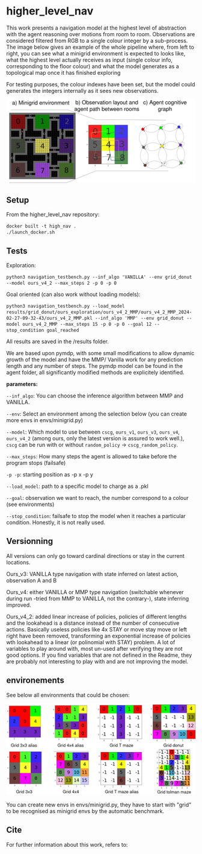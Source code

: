 # higher_level_nav


This work presents a navigation model at the highest level of abstraction with the agent reasoning over motions from room to room. 
Observations are considered filtered from RGB to a single colour integer by a sub-process.
The image below gives an example of the whole pipeline where, from left to right, you can see what a minigrid environment is expected to looks like, what the highest level actually receives as input (single colour info, corresponding to the floor colour) and what the model generates as a topological map once it has finished exploring

For testing purposes, the colour indexes have been set, but the model could generates the integers internally as it sees new observations. 

![example](git_img/from_env_to_agent_2.jpg)


## Setup

From the higher_level_nav repository: 
```
docker built -t high_nav .
./launch_docker.sh 
```

## Tests

Exploration:
```
python3 navigation_testbench.py --inf_algo 'VANILLA' --env grid_donut --model ours_v4_2 --max_steps 2 -p 0 -p 0
```

Goal oriented (can also work without loading models):
```
python3 navigation_testbench.py --load_model results/grid_donut/ours_exploration/ours_v4_2_MMP/ours_v4_2_MMP_2024-02-27-09-32-43/ours_v4_2_MMP.pkl --inf_algo 'MMP' --env grid_donut --model ours_v4_2_MMP --max_steps 15 -p 0 -p 0 --goal 12 --stop_condition goal_reached
```

All results are saved in the /results folder.

We are based upon pymdp, with some small modifications to allow dynamic growth of the model and have the MMP/ Vanilla work for any prediction length and any number of steps. The pymdp model can be found in the agent folder, all significantly modified methods are explicitely identified.  

**parameters:**

`--inf_algo`: You can choose the inference algorithm between MMP and VANILLA. 

`--env`: Select an environment among the selection below (you can create more envs in envs/minigrid.py)

`--model`: Which model to use between `cscg`, `ours_v1`, `ours_v3`, `ours_v4`, `ours_v4_2` (among ours, only the latest version is assured to work well.), `cscg` can be run with or without `random_policy` -> `cscg_random_policy`.

`--max_steps`: How many steps the agent is allowed to take before the program stops (failsafe)

`-p -p`: starting position as -p x -p y

`--load_model`: path to a specific model to charge as a .pkl

`--goal`: observation we want to reach, the number correspond to a colour (see environments)

`--stop_condition`: failsafe to stop the model when it reaches a particular condition. Honestly, it is not really used. 


## Versionning
All versions can only go toward cardinal directions or stay in the current locations.

Ours_v3: VANILLA type navigation with state inferred on latest action, observation A and B

Ours_v4: either VANILLA or MMP type navigation (switchable whenever during run -tried from MMP to VANILLA, not the contrary-), state inferring improved.

Ours_v4_2: added linear increase of policies, policies of different lengths and the lookahead is a distance instead of the number of consecutive actions. Basically useless policies like 4x STAY or move stay move or left right have been removed, transforming an exponential increase of policies wth lookahead to a linear (or polinomial with STAY) problem. 
A lot of variables to play around with, most un-used after verifying they are not good options. If you find variables that are not defined in the Readme, they are probably not interesting to play with and are not improving the model. 

## environements

See below all environments that could be chosen:

![envs](git_img/envs.png)

You can create new envs in envs/minigrid.py, they have to start with "grid" to be recognised as minigrid envs by the automatic benchmark. 


## Cite

For further information about this work, refers to:
